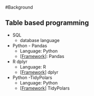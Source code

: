 #Background

## Table based programming
- SQL
	- database language
- Python - Pandas
	- Language: Python
	- [[Framework]]: Pandas
- R dplyr
	- Language: R
	- [[Framework]] dplyr
- Python -TidyPolars
	- Language: Python
	- [[Framework]] TidyPolars

[//begin]: # "Autogenerated link references for markdown compatibility"
[Framework]: <../misc concepts/Framework.md> "Framework"
[Framework]: <../misc concepts/Framework.md> "Framework"
[Framework]: <../misc concepts/Framework.md> "Framework"
[//end]: # "Autogenerated link references"